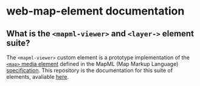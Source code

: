 # web-map-element documentation

## What is the `<mapml-viewer>` and `<layer->` element suite?

The `<mapml-viewer>` custom element is a prototype implementation of the
[`<map>` media element](https://maps4html.org/MapML/spec/#web-maps)
defined in the MapML (Map Markup Language)
[specification](https://maps4html.org/MapML/spec/). This repository is the documentation for this suite of elements, avaliable [here](http://maps4html.org/web-map-doc/).
